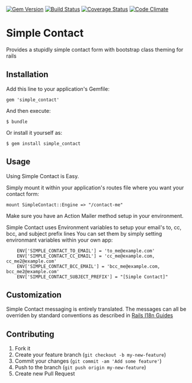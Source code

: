 [![Gem Version](https://badge.fury.io/rb/simple_contact.png)](http://badge.fury.io/rb/simple_contact) [![Build Status](https://travis-ci.org/beneggett/simple_contact.png?branch=master)](https://travis-ci.org/beneggett/simple_contact) [![Coverage Status](https://coveralls.io/repos/beneggett/simple_contact/badge.png)](https://coveralls.io/r/beneggett/simple_contact)
 [![Code Climate](https://codeclimate.com/github/beneggett/simple_contact.png)](https://codeclimate.com/github/beneggett/simple_contact)   

# Simple Contact

Provides a stupidly simple contact form with bootstrap class theming for rails

## Installation

Add this line to your application's Gemfile:

    gem 'simple_contact'

And then execute:

    $ bundle

Or install it yourself as:

    $ gem install simple_contact

## Usage

Using Simple Contact is Easy.

Simply mount it within your application's routes file where you want your contact form:

```
mount SimpleContact::Engine => "/contact-me"
```

Make sure you have an Action Mailer method setup in your environment.

Simple Contact uses Environment variables to setup your email's to, cc, bcc, and subject prefix lines
You can set them by simply setting environmant variables within your own app:

```
    ENV['SIMPLE_CONTACT_TO_EMAIL'] = 'to_me@example.com'
    ENV['SIMPLE_CONTACT_CC_EMAIL'] = 'cc_me@example.com, cc_me2@example.com'
    ENV['SIMPLE_CONTACT_BCC_EMAIL'] = 'bcc_me@example.com, bcc_me2@example.com'
    ENV['SIMPLE_CONTACT_SUBJECT_PREFIX'] = "[Simple Contact]"
```

## Customization

Simple Contact messaging is entirely translated. The messages can all be overriden by standard conventions as described in [Rails I18n Guides](http://guides.rubyonrails.org/i18n.html)


## Contributing

1. Fork it
2. Create your feature branch (`git checkout -b my-new-feature`)
3. Commit your changes (`git commit -am 'Add some feature'`)
4. Push to the branch (`git push origin my-new-feature`)
5. Create new Pull Request
